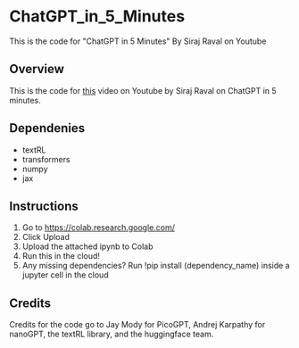 # ChatGPT_in_5_Minutes
This is the code for "ChatGPT in 5 Minutes" By Siraj Raval on Youtube

## Overview

This is the code for [this]() video on Youtube by Siraj Raval on ChatGPT in 5 minutes.

## Dependenies

- textRL
- transformers
- numpy
- jax

## Instructions

1. Go to https://colab.research.google.com/
2. Click Upload
3. Upload the attached ipynb to Colab
4. Run this in the cloud! 
5. Any missing dependencies? Run !pip install (dependency_name) inside a jupyter cell in the cloud


## Credits

Credits for the code go to Jay Mody for PicoGPT, Andrej Karpathy for nanoGPT, the textRL library, and the huggingface team.
